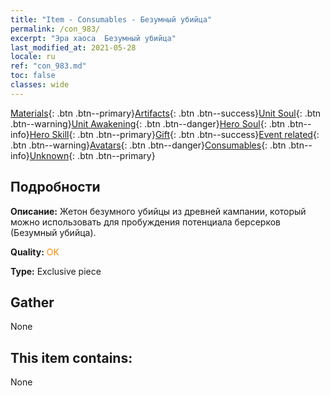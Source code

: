 ```yaml
---
title: "Item - Consumables - Безумный убийца"
permalink: /con_983/
excerpt: "Эра хаоса  Безумный убийца"
last_modified_at: 2021-05-28
locale: ru
ref: "con_983.md"
toc: false
classes: wide
---
```

 [Materials](/ItemsRU/){: .btn .btn--primary}[Artifacts](/ItemsRU/Artifacts/){: .btn .btn--success}[Unit Soul](/ItemsRU/UnitSoul/){: .btn .btn--warning}[Unit Awakening](/ItemsRU/UnitAwakening/){: .btn .btn--danger}[Hero Soul](/ItemsRU/HeroSoul/){: .btn .btn--info}[Hero Skill](/ItemsRU/HeroSkill/){: .btn .btn--primary}[Gift](/ItemsRU/Gift/){: .btn .btn--success}[Event related](/ItemsRU/Events/){: .btn .btn--warning}[Avatars](/ItemsRU/Avatars/){: .btn .btn--danger}[Consumables](/ItemsRU/Consumables/){: .btn .btn--info}[Unknown](/ItemsRU/Unknown/){: .btn .btn--primary}

## Подробности
 **Описание:** Жетон безумного убийцы из древней кампании, который можно использовать для пробуждения потенциала берсерков (Безумный убийца).

 **Quality:** <span style="color: #FF8C00">OK</span>

 **Type:** Exclusive piece

## Gather

  None

## This item contains:

  None

